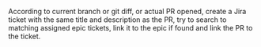 According to current branch or git diff, or actual PR opened, create a Jira ticket with the same title and description as the PR, try to search to matching assigned epic tickets, link it to the epic if found and link the PR to the ticket.

